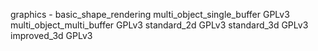 graphics
    - basic_shape_rendering
        multi_object_single_buffer GPLv3
        multi_object_multi_buffer GPLv3
        standard_2d GPLv3
        standard_3d GPLv3
        improved_3d GPLv3
